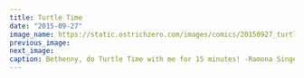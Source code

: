 ```yaml
---
title: Turtle Time
date: "2015-09-27"
image_name: https://static.ostrichzero.com/images/comics/20150927_turtletime.png
previous_image:
next_image:
caption: Bethenny, do Turtle Time with me for 15 minutes! -Ramona Singer
---
```

